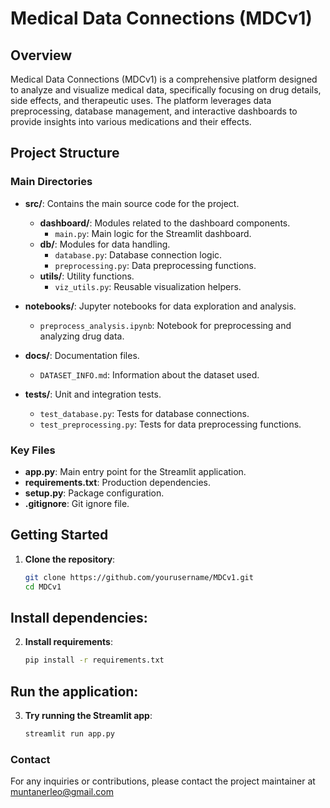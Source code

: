 # Medical Data Connections (MDCv1)

## Overview
Medical Data Connections (MDCv1) is a comprehensive platform designed to analyze and visualize medical data, specifically focusing on drug details, side effects, and therapeutic uses. The platform leverages data preprocessing, database management, and interactive dashboards to provide insights into various medications and their effects.

## Project Structure

### Main Directories
- **src/**: Contains the main source code for the project.
  - **dashboard/**: Modules related to the dashboard components.
    - `main.py`: Main logic for the Streamlit dashboard.
  - **db/**: Modules for data handling.
    - `database.py`: Database connection logic.
    - `preprocessing.py`: Data preprocessing functions.
  - **utils/**: Utility functions.
    - `viz_utils.py`: Reusable visualization helpers.

- **notebooks/**: Jupyter notebooks for data exploration and analysis.
  - `preprocess_analysis.ipynb`: Notebook for preprocessing and analyzing drug data.

- **docs/**: Documentation files.
  - `DATASET_INFO.md`: Information about the dataset used.

- **tests/**: Unit and integration tests.
  - `test_database.py`: Tests for database connections.
  - `test_preprocessing.py`: Tests for data preprocessing functions.

### Key Files
- **app.py**: Main entry point for the Streamlit application.
- **requirements.txt**: Production dependencies.
- **setup.py**: Package configuration.
- **.gitignore**: Git ignore file.

## Getting Started
1. **Clone the repository**:
   ```sh
   git clone https://github.com/yourusername/MDCv1.git
   cd MDCv1

## Install dependencies:
2. **Install requirements**:
   ```sh
   pip install -r requirements.txt

## Run the application:
3. **Try running the Streamlit app**:
   ```sh
   streamlit run app.py

### Contact
For any inquiries or contributions, please contact the project maintainer at muntanerleo@gmail.com